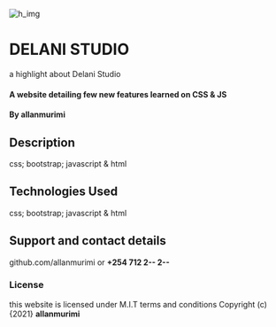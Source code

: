 ![h_img](https://user-images.githubusercontent.com/89457206/132885778-538debf6-ac88-4ea6-a003-5d40830bfd6f.jpg)
# DELANI STUDIO
a highlight about Delani Studio
#### A website detailing few new features learned on CSS & JS
#### By **allanmurimi**
## Description
css; bootstrap; javascript & html
## Technologies Used
css; bootstrap; javascript & html
## Support and contact details
github.com/allanmurimi or 
**+254 712 2-- 2--**
### License
this website is licensed under M.I.T terms and conditions
Copyright (c) {2021} **allanmurimi**
